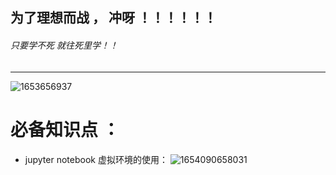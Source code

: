 ## 为了理想而战 ， 冲呀  ！！！！！！
###### 只要学不死 就往死里学！！
------
![1653656937](https://user-images.githubusercontent.com/68007558/170705490-61685bce-37a9-48cb-a17f-010e42535d63.png)

# 必备知识点 ：
- jupyter notebook 虚拟环境的使用：
![1654090658031](https://user-images.githubusercontent.com/68007558/171417804-e44699ef-563c-41fc-abd6-6668c419b282.png)


